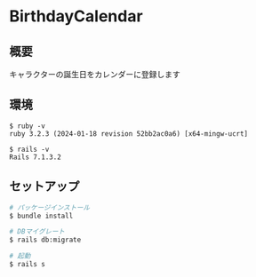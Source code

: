 # BirthdayCalendar

## 概要

キャラクターの誕生日をカレンダーに登録します

## 環境

```
$ ruby -v
ruby 3.2.3 (2024-01-18 revision 52bb2ac0a6) [x64-mingw-ucrt]

$ rails -v
Rails 7.1.3.2
```

## セットアップ

```bash
# パッケージインストール
$ bundle install

# DBマイグレート
$ rails db:migrate

# 起動
$ rails s
```


